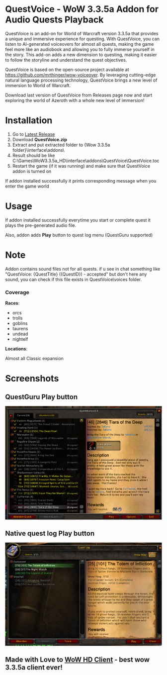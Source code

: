 # QuestVoice - WoW 3.3.5a Addon for Audio Quests Playback

QuestVoice is an add-on for World of Warcraft version 3.3.5a that provides a unique and immersive experience for questing.
With QuestVoice, you can listen to AI-generated voiceovers for almost all quests, making the game feel more like an audiobook
and allowing you to fully immerse yourself in the story. This add-on adds a new dimension to questing, making it easier to
follow the storyline and understand the quest objectives.

QuestVoice is based on the open-source project available at https://github.com/mrthinger/wow-voiceover. By leveraging
cutting-edge natural language processing technology, QuestVoice brings a new level of immersion to World of Warcraft.

Download last version of QuestVoice from Releases page now and start exploring the world of Azeroth with a whole new level of immersion!


# Installation
1. Go to [Latest Release](https://github.com/Faralaks/wow-questvoice/releases/latest)
2. Download **QuestVoice.zip**
3. Extract and put extracted folder to {Wow 3.3.5a folder}\interface\addons\
4. Result should be like C:\Games\WoW3.3.5a_HD\interface\addons\QuestVoice\QuestVoice.toc
5. Restart the game (if it was running) and make sure that QuestVoice addon is turned on

If addon installed successfully it prints corresponding message when you enter the game world

# Usage
If addon installed successfully everytime you start or complete quest it plays the pre-generated audio file.

Also, addon adds **Play** button to quest log menu (QuestGuru supported)

# Note
Addon contains sound files not for all quests. if u see in chat something like "QuestVoice: {QuestTitle} ({QuestID}) - accepted"
but don't here any sound, you can check if this file exists in QuestVoice\voices folder.

### Coverage
**Races**:
- orcs
- trolls
- goblins
- taurens
- undead
- nightelf

**Locations**:

Almost all Classic expansion

# Screenshots

## QuestGuru Play button
![QuestGuru Play button](screenshots/QuestGuru.png?raw=true "QuestGuru Play button")


## Native quest log Play button
![QuestGuru Play button](screenshots/native.png?raw=true "Native Play button")



## Made with Love to [WoW HD Client](https://discord.gg/wotlk-3-3-5a-hd-client-858041817043042364) - best wow 3.3.5a client ever!